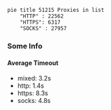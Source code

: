
```mermaid
pie title 51215 Proxies in list
    "HTTP" : 22562
    "HTTPS": 6317
    "SOCKS" : 27957
```

### Some Info
#### Average Timeout

- mixed: 3.2s
- http: 1.4s
- https: 8.3s
- socks: 4.8s